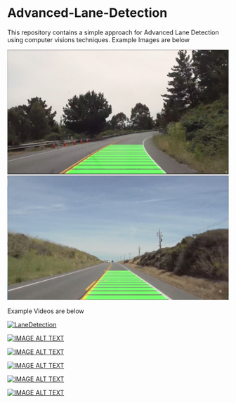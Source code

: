 # Advanced-Lane-Detection
This repository contains a simple approach for Advanced Lane Detection using computer visions techniques. 
Example Images are below 

![Example](/images/img1.jpg)
![Example](/images/img5.jpg)

Example Videos are below

[![LaneDetection](http://img.youtube.com/vi/QcSD66dJbno/0.jpg)](http://www.youtube.com/watch?v=QcSD66dJbno "LaneDetection1")

[![IMAGE ALT TEXT](http://img.youtube.com/vi/EhwouDasNOM/0.jpg)](http://www.youtube.com/watch?v=EhwouDasNOM "LaneDetection2")

[![IMAGE ALT TEXT](http://img.youtube.com/vi/M3lS3E3m_SA/0.jpg)](http://www.youtube.com/watch?v=M3lS3E3m_SA "LaneDetection3")

[![IMAGE ALT TEXT](http://img.youtube.com/vi/pVAJ9yPe3vc/0.jpg)](http://www.youtube.com/watch?v=pVAJ9yPe3vc "LaneDetection4")

[![IMAGE ALT TEXT](http://img.youtube.com/vi/YDeDp5DaBic/0.jpg)](http://www.youtube.com/watch?v=YDeDp5DaBic "LaneDetection5")

[![IMAGE ALT TEXT](http://img.youtube.com/vi/rATVoZE3L6A/0.jpg)](http://www.youtube.com/watch?v=rATVoZE3L6A "LaneDetection6")



